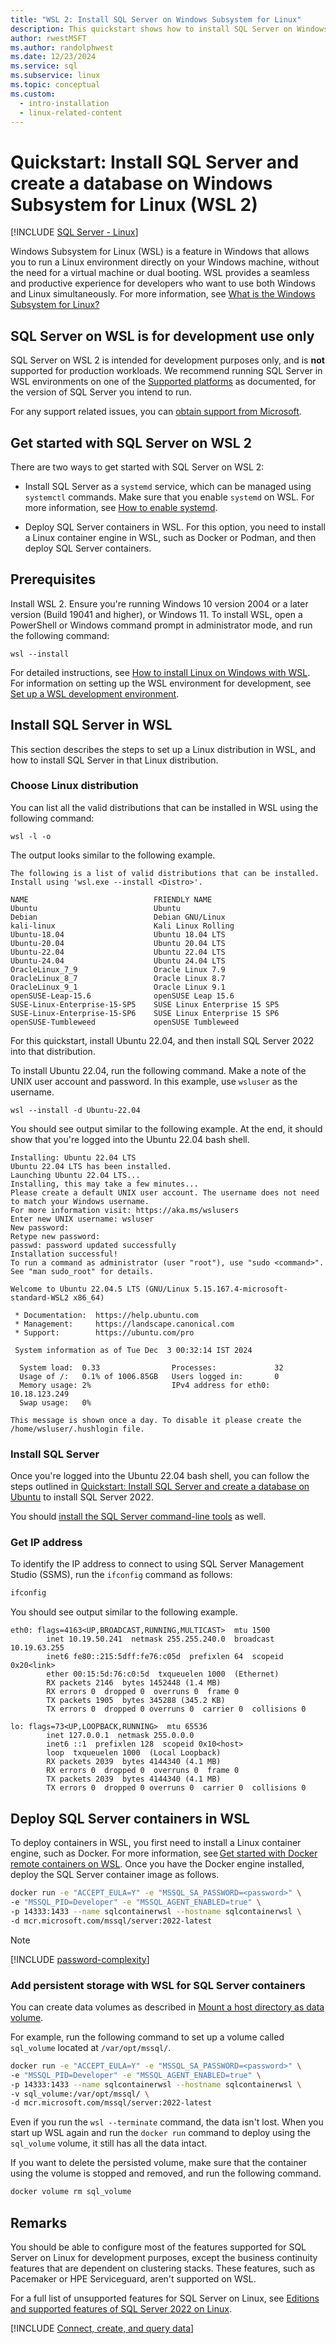 ```yaml
---
title: "WSL 2: Install SQL Server on Windows Subsystem for Linux"
description: This quickstart shows how to install SQL Server on Windows Subsystem for Linux (WSL 2) and then create and query a database with sqlcmd.
author: rwestMSFT
ms.author: randolphwest
ms.date: 12/23/2024
ms.service: sql
ms.subservice: linux
ms.topic: conceptual
ms.custom:
  - intro-installation
  - linux-related-content
---
```

# Quickstart: Install SQL Server and create a database on Windows Subsystem for Linux (WSL 2)

[!INCLUDE [SQL Server - Linux](../includes/applies-to-version/sql-linux.md)]

Windows Subsystem for Linux (WSL) is a feature in Windows that allows you to run a Linux environment directly on your Windows machine, without the need for a virtual machine or dual booting. WSL provides a seamless and productive experience for developers who want to use both Windows and Linux simultaneously. For more information, see [What is the Windows Subsystem for Linux?](/windows/wsl/about)

## SQL Server on WSL is for development use only

SQL Server on WSL 2 is intended for development purposes only, and is **not** supported for production workloads. We recommend running SQL Server in WSL environments on one of the [Supported platforms](sql-server-linux-release-notes-2022.md#supported-platforms) as documented, for the version of SQL Server you intend to run.

For any support related issues, you can [obtain support from Microsoft](/troubleshoot/sql/database-engine/install/windows/support-policy-sql-server#obtain-support-from-microsoft).

## Get started with SQL Server on WSL 2

There are two ways to get started with SQL Server on WSL 2:

- Install SQL Server as a `systemd` service, which can be managed using `systemctl` commands. Make sure that you enable `systemd` on WSL. For more information, see [How to enable systemd](/windows/wsl/systemd#how-to-enable-systemd).

- Deploy SQL Server containers in WSL. For this option, you need to install a Linux container engine in WSL, such as Docker or Podman, and then deploy SQL Server containers.

## Prerequisites

Install WSL 2. Ensure you're running Windows 10 version 2004 or a later version (Build 19041 and higher), or Windows 11. To install WSL, open a PowerShell or Windows command prompt in administrator mode, and run the following command:

```console
wsl --install
```

For detailed instructions, see [How to install Linux on Windows with WSL](/windows/wsl/install). For information on setting up the WSL environment for development, see [Set up a WSL development environment](/windows/wsl/setup/environment).

## Install SQL Server in WSL

This section describes the steps to set up a Linux distribution in WSL, and how to install SQL Server in that Linux distribution.

### Choose Linux distribution

You can list all the valid distributions that can be installed in WSL using the following command:

```console
wsl -l -o
```

The output looks similar to the following example.

```output
The following is a list of valid distributions that can be installed.
Install using 'wsl.exe --install <Distro>'.

NAME                            FRIENDLY NAME
Ubuntu                          Ubuntu
Debian                          Debian GNU/Linux
kali-linux                      Kali Linux Rolling
Ubuntu-18.04                    Ubuntu 18.04 LTS
Ubuntu-20.04                    Ubuntu 20.04 LTS
Ubuntu-22.04                    Ubuntu 22.04 LTS
Ubuntu-24.04                    Ubuntu 24.04 LTS
OracleLinux_7_9                 Oracle Linux 7.9
OracleLinux_8_7                 Oracle Linux 8.7
OracleLinux_9_1                 Oracle Linux 9.1
openSUSE-Leap-15.6              openSUSE Leap 15.6
SUSE-Linux-Enterprise-15-SP5    SUSE Linux Enterprise 15 SP5
SUSE-Linux-Enterprise-15-SP6    SUSE Linux Enterprise 15 SP6
openSUSE-Tumbleweed             openSUSE Tumbleweed
```

For this quickstart, install Ubuntu 22.04, and then install SQL Server 2022 into that distribution.

To install Ubuntu 22.04, run the following command. Make a note of the UNIX user account and password. In this example, use `wsluser` as the username.

```console
wsl --install -d Ubuntu-22.04
```

You should see output similar to the following example. At the end, it should show that you're logged into the Ubuntu 22.04 bash shell.

```output
Installing: Ubuntu 22.04 LTS
Ubuntu 22.04 LTS has been installed.
Launching Ubuntu 22.04 LTS...
Installing, this may take a few minutes...
Please create a default UNIX user account. The username does not need to match your Windows username.
For more information visit: https://aka.ms/wslusers
Enter new UNIX username: wsluser
New password:
Retype new password:
passwd: password updated successfully
Installation successful!
To run a command as administrator (user "root"), use "sudo <command>".
See "man sudo_root" for details.

Welcome to Ubuntu 22.04.5 LTS (GNU/Linux 5.15.167.4-microsoft-standard-WSL2 x86_64)

 * Documentation:  https://help.ubuntu.com
 * Management:     https://landscape.canonical.com
 * Support:        https://ubuntu.com/pro

 System information as of Tue Dec  3 00:32:14 IST 2024

  System load:  0.33                Processes:             32
  Usage of /:   0.1% of 1006.85GB   Users logged in:       0
  Memory usage: 2%                  IPv4 address for eth0: 10.18.123.249
  Swap usage:   0%

This message is shown once a day. To disable it please create the
/home/wsluser/.hushlogin file.
```

### Install SQL Server

Once you're logged into the Ubuntu 22.04 bash shell, you can follow the steps outlined in [Quickstart: Install SQL Server and create a database on Ubuntu](quickstart-install-connect-ubuntu.md?view=sql-server-ver16&preserve-view=true&tabs=ubuntu2204#install-sql-server) to install SQL Server 2022.

You should [install the SQL Server command-line tools](quickstart-install-connect-ubuntu.md?view=sql-server-ver16&preserve-view=true&tabs=ubuntu2204#install-the-sql-server-command-line-tools) as well.

### Get IP address

To identify the IP address to connect to using SQL Server Management Studio (SSMS), run the `ifconfig` command as follows:

```bash
ifconfig
```

You should see output similar to the following example.

```output
eth0: flags=4163<UP,BROADCAST,RUNNING,MULTICAST>  mtu 1500
        inet 10.19.50.241  netmask 255.255.240.0  broadcast 10.19.63.255
        inet6 fe80::215:5dff:fe76:c05d  prefixlen 64  scopeid 0x20<link>
        ether 00:15:5d:76:c0:5d  txqueuelen 1000  (Ethernet)
        RX packets 2146  bytes 1452448 (1.4 MB)
        RX errors 0  dropped 0  overruns 0  frame 0
        TX packets 1905  bytes 345288 (345.2 KB)
        TX errors 0  dropped 0 overruns 0  carrier 0  collisions 0

lo: flags=73<UP,LOOPBACK,RUNNING>  mtu 65536
        inet 127.0.0.1  netmask 255.0.0.0
        inet6 ::1  prefixlen 128  scopeid 0x10<host>
        loop  txqueuelen 1000  (Local Loopback)
        RX packets 2039  bytes 4144340 (4.1 MB)
        RX errors 0  dropped 0  overruns 0  frame 0
        TX packets 2039  bytes 4144340 (4.1 MB)
        TX errors 0  dropped 0 overruns 0  carrier 0  collisions 0
```

## Deploy SQL Server containers in WSL

To deploy containers in WSL, you first need to install a Linux container engine, such as Docker. For more information, see [Get started with Docker remote containers on WSL](/windows/wsl/tutorials/wsl-containers). Once you have the Docker engine installed, deploy the SQL Server container image as follows.

```bash
docker run -e "ACCEPT_EULA=Y" -e "MSSQL_SA_PASSWORD=<password>" \
-e "MSSQL_PID=Developer" -e "MSSQL_AGENT_ENABLED=true" \
-p 14333:1433 --name sqlcontainerwsl --hostname sqlcontainerwsl \
-d mcr.microsoft.com/mssql/server:2022-latest
```

> [!NOTE]  
> [!INCLUDE [password-complexity](includes/password-complexity.md)]

### Add persistent storage with WSL for SQL Server containers

You can create data volumes as described in [Mount a host directory as data volume](sql-server-linux-docker-container-configure.md?pivots=cs1-bash#mount-a-host-directory-as-data-volume).

For example, run the following command to set up a volume called `sql_volume` located at `/var/opt/mssql/`.

```bash
docker run -e "ACCEPT_EULA=Y" -e "MSSQL_SA_PASSWORD=<password>" \
-e "MSSQL_PID=Developer" -e "MSSQL_AGENT_ENABLED=true" \
-p 14333:1433 --name sqlcontainerwsl --hostname sqlcontainerwsl \
-v sql_volume:/var/opt/mssql/ \
-d mcr.microsoft.com/mssql/server:2022-latest
```

Even if you run the `wsl --terminate` command, the data isn't lost. When you start up WSL again and run the `docker run` command to deploy using the `sql_volume` volume, it still has all the data intact.

If you want to delete the persisted volume, make sure that the container using the volume is stopped and removed, and run the following command.

```bash
docker volume rm sql_volume
```

## Remarks

You should be able to configure most of the features supported for SQL Server on Linux for development purposes, except the business continuity features that are dependent on clustering stacks. These features, such as Pacemaker or HPE Serviceguard, aren't supported on WSL.

For a full list of unsupported features for SQL Server on Linux, see [Editions and supported features of SQL Server 2022 on Linux](sql-server-linux-editions-and-components-2022.md).

[!INCLUDE [Connect, create, and query data](includes/quickstart-connect-query.md)]
